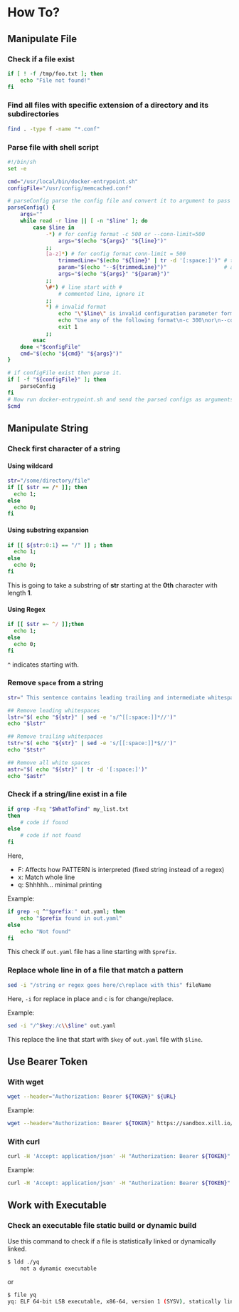 # How To?

## Manipulate File

### Check if a file exist

```bash
if [ ! -f /tmp/foo.txt ]; then
    echo "File not found!"
fi
```

### Find all files with specific extension of a directory and its subdirectories

```bash
find . -type f -name "*.conf"
```

### Parse file with shell script

```bash
#!/bin/sh
set -e

cmd="/usr/local/bin/docker-entrypoint.sh"
configFile="/usr/config/memcached.conf"

# parseConfig parse the config file and convert it to argument to pass to memcached binary
parseConfig() {
    args=""
    while read -r line || [ -n "$line" ]; do
        case $line in
            -*) # for config format -c 500 or --conn-limit=500
                args="$(echo "${args}" "${line}")"
            ;;
            [a-z]*) # for config format conn-limit = 500
                trimmedLine="$(echo "${line}" | tr -d '[:space:]')" # trim all spaces from the line (i.e conn-limit=500)
                param="$(echo "--${trimmedLine}")"                  # append -- in front of trimmedLine (i.e --conn-limit=500)
                args="$(echo "${args}" "${param}")"
            ;;
            \#*) # line start with #
                # commented line, ignore it
            ;;
            *) # invalid format
                echo "\"$line\" is invalid configuration parameter format"
                echo "Use any of the following format\n-c 300\nor\n--conn-limit=300\nor\nconn-limit = 300"
                exit 1
            ;;
        esac
    done <"$configFile"
    cmd="$(echo "${cmd}" "${args}")"
}

# if configFile exist then parse it.
if [ -f "${configFile}" ]; then
    parseConfig
fi
# Now run docker-entrypoint.sh and send the parsed configs as arguments to it
$cmd
```



## Manipulate String

### Check first character of a string

#### Using **wildcard**

```bash
str="/some/directory/file"
if [[ $str == /* ]]; then
  echo 1;
else
  echo 0;
fi
```

#### Using **substring expansion**

```bash
if [[ ${str:0:1} == "/" ]] ; then
  echo 1;
else
  echo 0;
fi
```

This is going to take a substring of **str** starting at the **0th** character with length **1**.

#### Using Regex

```bash
if [[ $str =~ ^/ ]];then
  echo 1;
else
  echo 0;
fi
```

`^` indicates starting with.

### Remove `space` from a string

```bash
str=" This sentence contains leading trailing and intermediate whitespaces "

## Remove leading whitespaces
lstr="$( echo "${str}" | sed -e 's/^[[:space:]]*//')"
echo "$lstr"

## Remove trailing whitespaces
tstr="$( echo "${str}" | sed -e 's/[[:space:]]*$//')"
echo "$tstr"

## Remove all white spaces
astr="$( echo "${str}" | tr -d '[:space:]')"
echo "$astr"
```

### Check if a string/line exist in a file

```bash
if grep -Fxq "$WhatToFind" my_list.txt
then
    # code if found
else
    # code if not found
fi
```

Here,

* F: Affects how PATTERN is interpreted \(fixed string instead of a regex\)
* x: Match whole line
* q: Shhhhh... minimal printing

Example:

```bash
if grep -q ^"$prefix:" out.yaml; then
    echo "$prefix found in out.yaml"
else
    echo "Not found"
fi
```

This check if `out.yaml` file has a line starting with `$prefix`.

### Replace whole line in of a file that match a pattern

```bash
sed -i "/string or regex goes here/c\replace with this" fileName

```

Here, `-i` for replace in place and `c` is for change/replace.

Example:

```bash
sed -i "/^$key:/c\\$line" out.yaml
```

This replace the line that start with `$key` of `out.yaml` file with `$line`.

## Use Bearer Token

### With wget

```bash
wget --header="Authorization: Bearer ${TOKEN}" ${URL}
```

Example:

```bash
wget --header="Authorization: Bearer ${TOKEN}" https://sandbox.xill.io/v2/contents/5a184d0207903113023b5aaa/SANDBOX.md --no-check-certificate
```

### With curl

```bash
curl -H 'Accept: application/json' -H "Authorization: Bearer ${TOKEN}" ${URL}
```

Example:

```bash
curl -H 'Accept: application/json' -H "Authorization: Bearer ${TOKEN}" https://{hostname}/api/myresource
```

## Work with Executable

### Check an executable file static build or dynamic build

Use this command to check if a file is statistically linked or dynamically linked.

```bash
$ ldd ./yq
	not a dynamic executable
```

or

```bash
$ file yq
yq: ELF 64-bit LSB executable, x86-64, version 1 (SYSV), statically linked, with debug_info, not stripped
```



